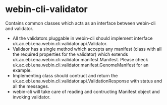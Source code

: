 # webin-cli-validator

Contains common classes which acts as an interface between webin-cli and validator.


- All the validators pluggable in webin-cli should implement interface uk.ac.ebi.ena.webin.cli.validator.api.Validator.
- Validaor has a single method which accepts any manifest (class with all the required properties for the validator) which extends uk.ac.ebi.ena.webin.cli.validator.manifest.Manifest<FileType>. Please check uk.ac.ebi.ena.webin.cli.validator.manifest.GenomeManifest for an example.
- Implementing class should contruct and return the uk.ac.ebi.ena.webin.cli.validator.api.ValidationResponse with status and all the messages.
- webin-cli will take care of reading and contructing Manifest object and invoking validator.
